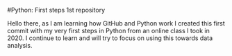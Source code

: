 #Python: First steps
1st repository

Hello there, as I am learning how GitHub and Python work I created this first commit with my very first steps in Python from an online class I took in 2020.
I continue to learn and will try to focus on using this towards data analysis. 
